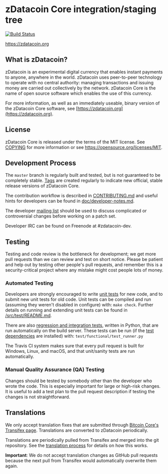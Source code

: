 zDatacoin Core integration/staging tree
=====================================

[![Build Status](https://travis-ci.org/zdatacoin-project/zdatacoin.svg?branch=master)](https://travis-ci.org/zdatacoin-project/zdatacoin)

https://zdatacoin.org

What is zDatacoin?
----------------

zDatacoin is an experimental digital currency that enables instant payments to
anyone, anywhere in the world. zDatacoin uses peer-to-peer technology to operate
with no central authority: managing transactions and issuing money are carried
out collectively by the network. zDatacoin Core is the name of open source
software which enables the use of this currency.

For more information, as well as an immediately useable, binary version of
the zDatacoin Core software, see [https://zdatacoin.org](https://zdatacoin.org).

License
-------

zDatacoin Core is released under the terms of the MIT license. See [COPYING](COPYING) for more
information or see https://opensource.org/licenses/MIT.

Development Process
-------------------

The `master` branch is regularly built and tested, but is not guaranteed to be
completely stable. [Tags](https://github.com/zdatacoin-project/zdatacoin/tags) are created
regularly to indicate new official, stable release versions of zDatacoin Core.

The contribution workflow is described in [CONTRIBUTING.md](CONTRIBUTING.md)
and useful hints for developers can be found in [doc/developer-notes.md](doc/developer-notes.md).

The developer [mailing list](https://groups.google.com/forum/#!forum/zdatacoin-dev)
should be used to discuss complicated or controversial changes before working
on a patch set.

Developer IRC can be found on Freenode at #zdatacoin-dev.

Testing
-------

Testing and code review is the bottleneck for development; we get more pull
requests than we can review and test on short notice. Please be patient and help out by testing
other people's pull requests, and remember this is a security-critical project where any mistake might cost people
lots of money.

### Automated Testing

Developers are strongly encouraged to write [unit tests](src/test/README.md) for new code, and to
submit new unit tests for old code. Unit tests can be compiled and run
(assuming they weren't disabled in configure) with: `make check`. Further details on running
and extending unit tests can be found in [/src/test/README.md](/src/test/README.md).

There are also [regression and integration tests](/test), written
in Python, that are run automatically on the build server.
These tests can be run (if the [test dependencies](/test) are installed) with: `test/functional/test_runner.py`

The Travis CI system makes sure that every pull request is built for Windows, Linux, and macOS, and that unit/sanity tests are run automatically.

### Manual Quality Assurance (QA) Testing

Changes should be tested by somebody other than the developer who wrote the
code. This is especially important for large or high-risk changes. It is useful
to add a test plan to the pull request description if testing the changes is
not straightforward.

Translations
------------

We only accept translation fixes that are submitted through [Bitcoin Core's Transifex page](https://www.transifex.com/projects/p/bitcoin/).
Translations are converted to zDatacoin periodically.

Translations are periodically pulled from Transifex and merged into the git repository. See the
[translation process](doc/translation_process.md) for details on how this works.

**Important**: We do not accept translation changes as GitHub pull requests because the next
pull from Transifex would automatically overwrite them again.
